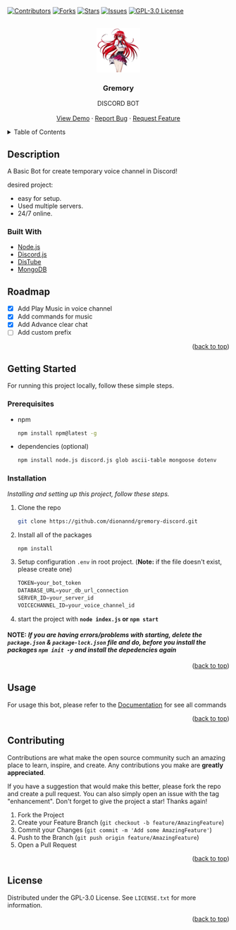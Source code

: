 <div id="top"><div>
	
	
<!-- PROJECT SHIELDS -->
[![Contributors][contributors-shield]][contributors-url]
[![Forks][forks-shield]][forks-url]
[![Stars][stars-shield]][stars-url]
[![Issues][issues-shield]][issues-url]
[![GPL-3.0 License][license-shield]][license-url]

	
<!-- PROJECT LOGO -->
<br />
<div align="center">
	<a href="https://github.com/dionannd/gremory-discord">
    <img src="src/assets/profile.png" alt="Logo" width="100" height="100">
  </a>
	
  <h3 align="center">Gremory</h3>

  <p align="center">
    DISCORD BOT
    <br />
   <br />
    <a href="https://github.com/dionannd/gremory-discord">View Demo</a>
    ·
    <a href="https://github.com/dionannd/gremory-discord/issues/new?assignees=&labels=&template=bug_report.md&title=">Report Bug</a>
    ·
    <a href="https://github.com/dionannd/gremory-discord/issues/new?assignees=&labels=&template=feature_request.md&title=">Request Feature</a>
  </p>
</div>
	
<!-- TABLE OF CONTENT -->
<details>
  <summary>Table of Contents</summary>
  <ol>
    <li>
      <a href="#description">Description</a>
      <ul>
        <li><a href="#built-with">Built With</a></li>
      </ul>
    </li>
		<li><a href="#roadmap">Roadmap</a></li>
    <li>
      <a href="#getting-started">Getting Started</a>
      <ul>
        <li><a href="#prerequisites">Prerequisites</a></li>
        <li><a href="#installation">Installation</a></li>
      </ul>
    </li>
    <li><a href="#usage">Usage</a></li>
    <li><a href="#contributing">Contributing</a></li>
    <li><a href="#license">License</a></li>
 </ol>
</details>

## Description
A Basic Bot for create temporary voice channel in Discord!
	
desired project:
* easy for setup.
* Used multiple servers.
* 24/7 online.
	
### Built With
	
* [Node.js](https://nodejs.org)
* [Discord.js](https://discord.js.org)
* [DisTube](https://distube.js.org)
* [MongoDB](https://www.mongodb.com)

<!-- ROADMAP -->
## Roadmap
	
- [x] Add Play Music in voice channel
- [x] Add commands for music
- [x] Add Advance clear chat
- [ ] Add custom prefix
	
<p align="right">(<a href="#top">back to top</a>)</p>
	

<!-- GETTING STARTED -->
## Getting Started

For running this project locally, follow these simple steps.
	
### Prerequisites
* npm
  ```sh
  npm install npm@latest -g
  ```
	
* dependencies (optional)
	```sh
  npm install node.js discord.js glob ascii-table mongoose dotenv
  ```
	
### Installation
_Installing and setting up this project, follow these steps._
	
1. Clone the repo
	 ```sh
   git clone https://github.com/dionannd/gremory-discord.git
   ```
2. Install all of the packages
	 ```sh
   npm install
   ```
3. Setup configuration `.env` in root project. (**Note:** if the file doesn't exist, please create one)
	 ```js
   TOKEN=your_bot_token
	 DATABASE_URL=your_db_url_connection
	 SERVER_ID=your_server_id
	 VOICECHANNEL_ID=your_voice_channel_id
   ```
4. start the project with **`node index.js` or `npm start`**
	
#### **NOTE:** _If you are having errors/problems with starting, delete the `package.json` & `package-lock.json` file and do, before you install the packages `npm init -y` and install the depedencies again_
	
<p align="right">(<a href="#top">back to top</a>)</p>


## Usage

For usage this bot, please refer to the [Documentation](https://github.com/dionannd/gremory-discord/wiki) for see all commands
	
<p align="right">(<a href="#top">back to top</a>)</p>
	
	
<!-- CONTRIBUTING -->
## Contributing

Contributions are what make the open source community such an amazing place to learn, inspire, and create. Any contributions you make are **greatly appreciated**.

If you have a suggestion that would make this better, please fork the repo and create a pull request. You can also simply open an issue with the tag "enhancement".
Don't forget to give the project a star! Thanks again!

1. Fork the Project
2. Create your Feature Branch (`git checkout -b feature/AmazingFeature`)
3. Commit your Changes (`git commit -m 'Add some AmazingFeature'`)
4. Push to the Branch (`git push origin feature/AmazingFeature`)
5. Open a Pull Request
	
<p align="right">(<a href="#top">back to top</a>)</p>
	
	
<!-- LICENSE -->
## License

Distributed under the GPL-3.0 License. See `LICENSE.txt` for more information.	

<p align="right">(<a href="#top">back to top</a>)</p>
	
	
<!-- MARKDOWN LINKS & IMAGES -->
<!-- https://www.markdownguide.org/basic-syntax/#reference-style-links -->
[contributors-shield]: https://img.shields.io/github/contributors/dionannd/gremory-discord.svg?style=for-the-badge
[contributors-url]: https://github.com/dionannd/gremory-discord/graphs/contributors
[forks-shield]: https://img.shields.io/github/forks/dionannd/gremory-discord.svg?style=for-the-badge
[forks-url]: https://github.com/dionannd/gremory-discord/network/members
[stars-shield]: https://img.shields.io/github/stars/dionannd/gremory-discord.svg?style=for-the-badge
[stars-url]: https://github.com/dionannd/gremory-discord/stargazers
[issues-shield]: https://img.shields.io/github/issues/dionannd/gremory-discord.svg?style=for-the-badge
[issues-url]: https://github.com/dionannd/gremory-discord/issues
[license-shield]: https://img.shields.io/github/license/dionannd/gremory-discord.svg?style=for-the-badge
[license-url]: https://github.com/dionannd/gremory-discord/blob/main/LICENSE
[product-screenshot]: images/screenshot.png
